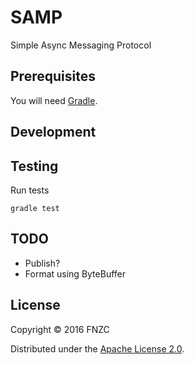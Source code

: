 # SAMP
Simple Async Messaging Protocol

## Prerequisites
You will need [Gradle][1].

[1]: http://gradle.org

## Development

## Testing
Run tests

    gradle test
    
## TODO
- Publish?
- Format using ByteBuffer

## License
Copyright © 2016 FNZC

Distributed under the [Apache License 2.0](http://www.apache.org/licenses/LICENSE-2.0).
